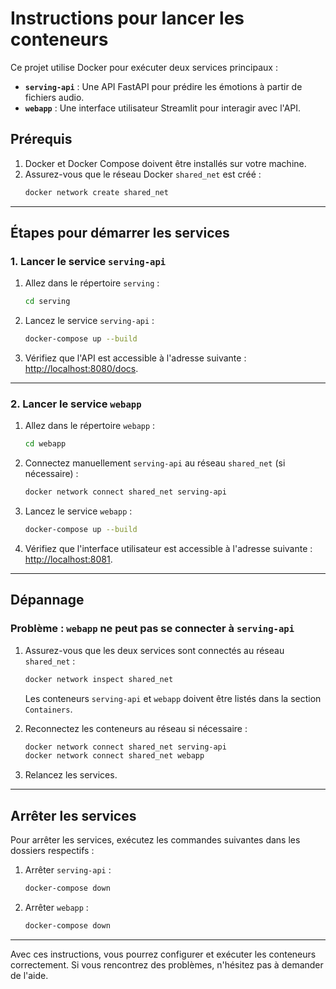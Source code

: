 # **Instructions pour lancer les conteneurs**

Ce projet utilise Docker pour exécuter deux services principaux :
- **`serving-api`** : Une API FastAPI pour prédire les émotions à partir de fichiers audio.
- **`webapp`** : Une interface utilisateur Streamlit pour interagir avec l'API.

## **Prérequis**
1. Docker et Docker Compose doivent être installés sur votre machine.
2. Assurez-vous que le réseau Docker `shared_net` est créé :
   ```bash
   docker network create shared_net
   ```

---

## **Étapes pour démarrer les services**

### **1. Lancer le service `serving-api`**
1. Allez dans le répertoire `serving` :
   ```bash
   cd serving
   ```
2. Lancez le service `serving-api` :
   ```bash
   docker-compose up --build
   ```
3. Vérifiez que l'API est accessible à l'adresse suivante : [http://localhost:8080/docs](http://localhost:8080/docs).

---

### **2. Lancer le service `webapp`**
1. Allez dans le répertoire `webapp` :
   ```bash
   cd webapp
   ```
2. Connectez manuellement `serving-api` au réseau `shared_net` (si nécessaire) :
   ```bash
   docker network connect shared_net serving-api
   ```
3. Lancez le service `webapp` :
   ```bash
   docker-compose up --build
   ```
4. Vérifiez que l'interface utilisateur est accessible à l'adresse suivante : [http://localhost:8081](http://localhost:8081).

---

## **Dépannage**

### **Problème : `webapp` ne peut pas se connecter à `serving-api`**
1. Assurez-vous que les deux services sont connectés au réseau `shared_net` :
   ```bash
   docker network inspect shared_net
   ```
   Les conteneurs `serving-api` et `webapp` doivent être listés dans la section `Containers`.

2. Reconnectez les conteneurs au réseau si nécessaire :
   ```bash
   docker network connect shared_net serving-api
   docker network connect shared_net webapp
   ```

3. Relancez les services.

---

## **Arrêter les services**
Pour arrêter les services, exécutez les commandes suivantes dans les dossiers respectifs :
1. Arrêter `serving-api` :
   ```bash
   docker-compose down
   ```
2. Arrêter `webapp` :
   ```bash
   docker-compose down
   ```

---

Avec ces instructions, vous pourrez configurer et exécuter les conteneurs correctement. Si vous rencontrez des problèmes, n'hésitez pas à demander de l'aide.
